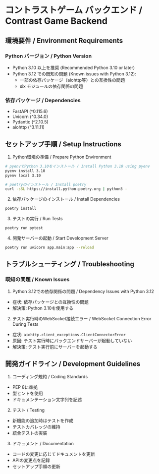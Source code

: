 # コントラストゲーム バックエンド / Contrast Game Backend

## 環境要件 / Environment Requirements

### Python バージョン / Python Version
- Python 3.10 以上を推奨 (Recommended Python 3.10 or later)
- Python 3.12 での既知の問題 (Known issues with Python 3.12):
  - 一部の依存パッケージ（aiohttp等）との互換性の問題
  - six モジュールの依存関係の問題

### 依存パッケージ / Dependencies
- FastAPI (^0.115.6)
- Uvicorn (^0.34.0)
- Pydantic (^2.10.5)
- aiohttp (^3.11.11)

## セットアップ手順 / Setup Instructions

1. Python環境の準備 / Prepare Python Environment
```bash
# pyenvでPython 3.10をインストール / Install Python 3.10 using pyenv
pyenv install 3.10
pyenv local 3.10

# poetryのインストール / Install poetry
curl -sSL https://install.python-poetry.org | python3 -
```

2. 依存パッケージのインストール / Install Dependencies
```bash
poetry install
```

3. テストの実行 / Run Tests
```bash
poetry run pytest
```

4. 開発サーバーの起動 / Start Development Server
```bash
poetry run uvicorn app.main:app --reload
```

## トラブルシューティング / Troubleshooting

### 既知の問題 / Known Issues

1. Python 3.12での依存関係の問題 / Dependency Issues with Python 3.12
- 症状: 依存パッケージとの互換性の問題
- 解決策: Python 3.10を使用する

2. テスト実行時のWebSocket接続エラー / WebSocket Connection Error During Tests
- 症状: `aiohttp.client_exceptions.ClientConnectorError`
- 原因: テスト実行時にバックエンドサーバーが起動していない
- 解決策: テスト実行前にサーバーを起動する

## 開発ガイドライン / Development Guidelines

1. コーディング規約 / Coding Standards
- PEP 8に準拠
- 型ヒントを使用
- ドキュメンテーション文字列を記述

2. テスト / Testing
- 新機能の追加時はテストを作成
- テストカバレッジの維持
- 統合テストの実装

3. ドキュメント / Documentation
- コードの変更に応じてドキュメントを更新
- APIの変更点を記録
- セットアップ手順の更新
